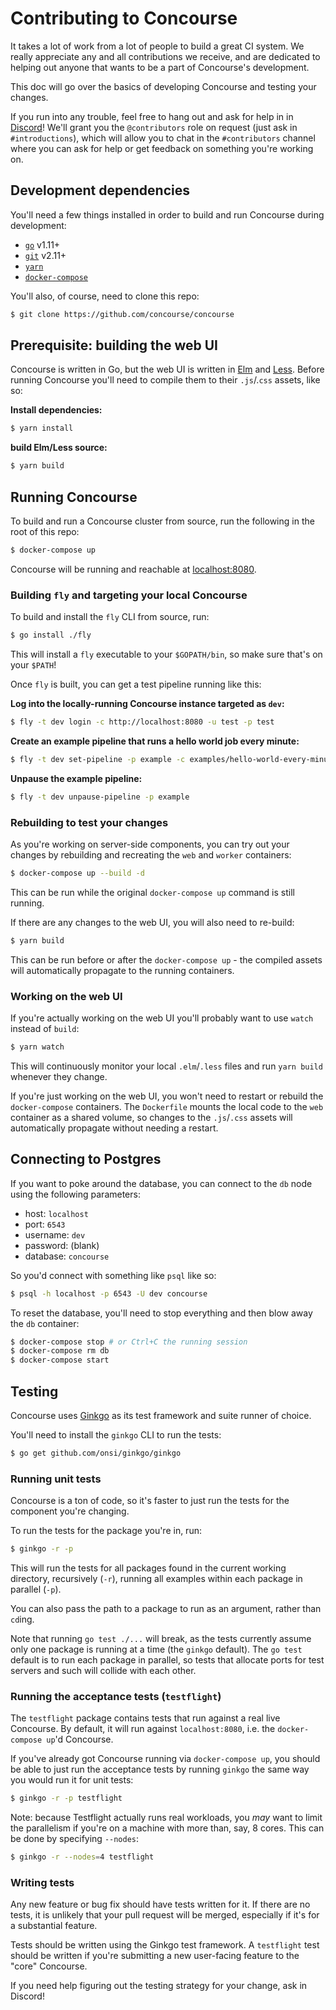 # Contributing to Concourse

It takes a lot of work from a lot of people to build a great CI system. We
really appreciate any and all contributions we receive, and are dedicated to
helping out anyone that wants to be a part of Concourse's development.

This doc will go over the basics of developing Concourse and testing your
changes.

If you run into any trouble, feel free to hang out and ask for help in in
[Discord](https://discord.gg/MeRxXKW)! We'll grant you the `@contributors` role
on request (just ask in `#introductions`), which will allow you to chat in the
`#contributors` channel where you can ask for help or get feedback on something
you're working on.


## Development dependencies

You'll need a few things installed in order to build and run Concourse during
development:

* [`go`](https://golang.org/dl/) v1.11+
* [`git`](https://git-scm.com/) v2.11+
* [`yarn`](https://yarnpkg.com/en/docs/install)
* [`docker-compose`](https://docs.docker.com/compose/install/)

You'll also, of course, need to clone this repo:

```sh
$ git clone https://github.com/concourse/concourse
```


## Prerequisite: building the web UI

Concourse is written in Go, but the web UI is written in
[Elm](https://elm-lang.org) and [Less](http://lesscss.org/). Before running
Concourse you'll need to compile them to their `.js`/.`css` assets, like so:

**Install dependencies:**
```sh
$ yarn install
```

**build Elm/Less source:**
```sh
$ yarn build
```


## Running Concourse

To build and run a Concourse cluster from source, run the following in the root
of this repo:

```sh
$ docker-compose up
```

Concourse will be running and reachable at
[localhost:8080](http://localhost:8080).

### Building `fly` and targeting your local Concourse

To build and install the `fly` CLI from source, run:

```sh
$ go install ./fly
```

This will install a `fly` executable to your `$GOPATH/bin`, so make sure that's
on your `$PATH`!

Once `fly` is built, you can get a test pipeline running like this:

**Log into the locally-running Concourse instance targeted as `dev`:**
```sh
$ fly -t dev login -c http://localhost:8080 -u test -p test
```

**Create an example pipeline that runs a hello world job every minute:**
```sh
$ fly -t dev set-pipeline -p example -c examples/hello-world-every-minute.yml
```

**Unpause the example pipeline:**
```sh
$ fly -t dev unpause-pipeline -p example
```

### Rebuilding to test your changes

As you're working on server-side components, you can try out your changes by
rebuilding and recreating the `web` and `worker` containers:

```sh
$ docker-compose up --build -d
```

This can be run while the original `docker-compose up` command is still running.

If there are any changes to the web UI, you will also need to re-build:

```sh
$ yarn build
```

This can be run before or after the `docker-compose up` - the compiled assets
will automatically propagate to the running containers.

### Working on the web UI

If you're actually working on the web UI you'll probably want to use `watch`
instead of `build`:

```sh
$ yarn watch
```

This will continuously monitor your local `.elm`/`.less` files and run `yarn
build` whenever they change.

If you're just working on the web UI, you won't need to restart or rebuild the
`docker-compose` containers. The `Dockerfile` mounts the local code to the `web`
container as a shared volume, so changes to the `.js`/`.css` assets will
automatically propagate without needing a restart.


## Connecting to Postgres

If you want to poke around the database, you can connect to the `db` node using
the following parameters:

* host: `localhost`
* port: `6543`
* username: `dev`
* password: (blank)
* database: `concourse`

So you'd connect with something like `psql` like so:

```sh
$ psql -h localhost -p 6543 -U dev concourse
```

To reset the database, you'll need to stop everything and then blow away the
`db` container:

```sh
$ docker-compose stop # or Ctrl+C the running session
$ docker-compose rm db
$ docker-compose start
```


## Testing

Concourse uses [Ginkgo](http://github.com/onsi/ginkgo) as its test framework
and suite runner of choice.

You'll need to install the `ginkgo` CLI to run the tests:

```sh
$ go get github.com/onsi/ginkgo/ginkgo
```

### Running unit tests

Concourse is a ton of code, so it's faster to just run the tests for the
component you're changing.

To run the tests for the package you're in, run:

```sh
$ ginkgo -r -p
```

This will run the tests for all packages found in the current working directory,
recursively (`-r`), running all examples within each package in parallel (`-p`).

You can also pass the path to a package to run as an argument, rather than
`cd`ing.

Note that running `go test ./...` will break, as the tests currently assume only
one package is running at a time (the `ginkgo` default). The `go test` default
is to run each package in parallel, so tests that allocate ports for test
servers and such will collide with each other.

### Running the acceptance tests (`testflight`)

The `testflight` package contains tests that run against a real live Concourse.
By default, it will run against `localhost:8080`, i.e. the `docker-compose up`'d
Concourse.

If you've already got Concourse running via `docker-compose up`, you should be
able to just run the acceptance tests by running `ginkgo` the same way you would
run it for unit tests:

```sh
$ ginkgo -r -p testflight
```

Note: because Testflight actually runs real workloads, you *may* want to limit
the parallelism if you're on a machine with more than, say, 8 cores. This can be
done by specifying `--nodes`:

```sh
$ ginkgo -r --nodes=4 testflight
```

### Writing tests

Any new feature or bug fix should have tests written for it. If there are no
tests, it is unlikely that your pull request will be merged, especially if it's
for a substantial feature.

Tests should be written using the Ginkgo test framework. A `testflight` test
should be written if you're submitting a new user-facing feature to the "core"
Concourse.

If you need help figuring out the testing strategy for your change, ask in
Discord!
